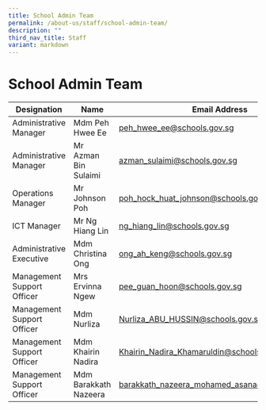 ```yaml
---
title: School Admin Team
permalink: /about-us/staff/school-admin-team/
description: ""
third_nav_title: Staff
variant: markdown
---
```

# **School Admin Team**


| Designation 	| Name 	| Email Address 	|
|---	|---	|---	|
| Administrative Manager 	| Mdm Peh Hwee Ee 	| [peh_hwee_ee@schools.gov.sg](mailto:peh_hwee_ee@schools.gov.sg) 	|
| Administrative Manager 	| Mr Azman Bin Sulaimi 	| [azman_sulaimi@schools.gov.sg](mailto:azman_sulaimi@schools.gov.sg) 	|
| Operations Manager 	| Mr Johnson Poh 	| [poh_hock_huat_johnson@schools.gov.sg](mailto:poh_hock_huat_johnson@schools.gov.sg) 	|
| ICT Manager 	| Mr Ng Hiang Lin 	| [ng_hiang_lin@schools.gov.sg](mailto:ng_hiang_lin@schools.gov.sg) 	|
| Administrative Executive 	| Mdm Christina Ong 	| [ong_ah_keng@schools.gov.sg](mailto:ong_ah_keng@schools.gov.sg) 	|
| Management Support Officer 	| Mrs Ervinna Ngew 	| [pee_guan_hoon@schools.gov.sg](mailto:pee_guan_hoon@schools.gov.sg) 	|
| Management Support Officer 	| Mdm Nurliza 	| [Nurliza_ABU_HUSSIN@schools.gov.sg](mailto:Nurliza_ABU_HUSSIN@schools.gov.sg) 	|
| Management Support Officer 	| Mdm Khairin Nadira 	| [Khairin_Nadira_Khamaruldin@schools.gov.sg](mailto:Khairin_Nadira_Khamaruldin@schools.gov.sg) 	|
| Management Support Officer 	| Mdm Barakkath Nazeera 	| [barakkath_nazeera_mohamed_asana@schools.gov.sg](mailto:barakkath_nazeera_mohamed_asana@schools.gov.sg) 	|